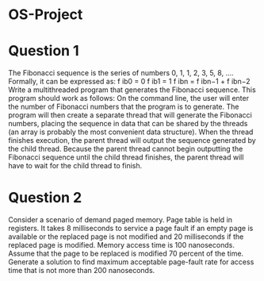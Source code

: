 # OS-Project


# Question 1
The Fibonacci sequence is the series of numbers 0, 1, 1, 2, 3, 5, 8, .... Formally, it can be
expressed as:
f ib0 = 0
f ib1 = 1
f ibn = f ibn−1 + f ibn−2
Write a multithreaded program that generates the Fibonacci sequence. This program should work
as follows: On the command line, the user will enter the number of Fibonacci numbers that the
program is to generate. The program will then create a separate thread that will generate the
Fibonacci numbers, placing the sequence in data that can be shared by the threads (an array is
probably the most convenient data structure). When the thread finishes execution, the parent
thread will output the sequence generated by the child thread. Because the
parent thread cannot begin outputting the Fibonacci sequence until the child thread finishes, the
parent thread will have to wait for the child thread to finish.
    
 # Question 2
 Consider a scenario of demand paged memory. Page table is held in registers. It takes 8
milliseconds to service a page fault if an empty page is available or the replaced page is
not modified and 20 milliseconds if the replaced page is modified. Memory access time is
100 nanoseconds. Assume that the page to be replaced is modified 70 percent of the time.
Generate a solution to find maximum acceptable page-fault rate for access time that is not
more than 200 nanoseconds.
    
